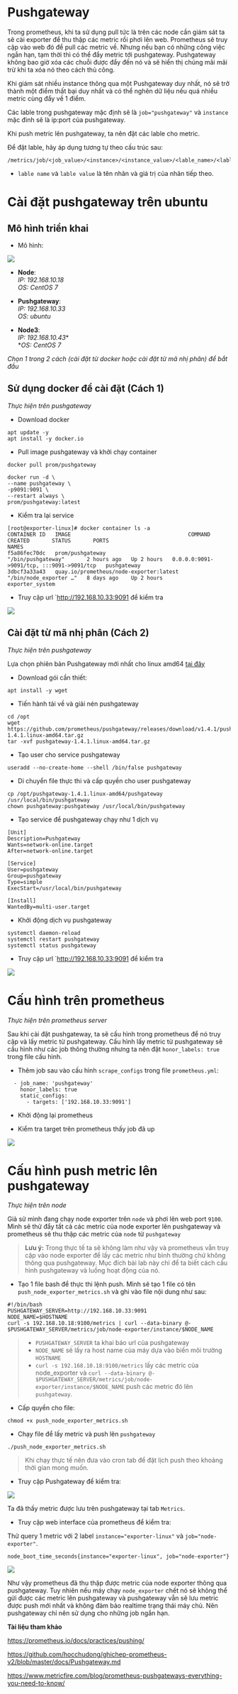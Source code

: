 # Pushgateway

Trong prometheus, khi ta sử dụng pull tức là trên các node cần giám sát ta sẽ cài exporter để thu thập các metric rồi phơi lên web. Prometheus sẽ truy cập vào web đó để pull các metric về. Nhưng nếu bạn có những công việc ngắn hạn, tạm thời thì có thể đẩy metric tới pushgateway. Pushgateway không bao giờ xóa các chuỗi được đẩy đến nó và sẽ hiển thị chúng mãi mãi trừ khi ta xóa nó theo cách thủ công.

Khi giám sát nhiều instance thông qua một Pushgateway duy nhất, nó sẽ trở thành một điểm thất bại duy nhất và có thể nghẽn dữ liệu nếu quá nhiều metric cùng đẩy về 1 điểm.

Các lable trong pushgateway mặc định sẽ là `job="pushgateway"` và `instance` mặc đinh sẽ là ip:port của pushgateway.

Khi push metric lên pushgateway, ta nên đặt các lable cho metric.

Để đặt lable, hãy áp dụng tương tự theo cấu trúc sau:

```
/metrics/job/<job_value>/<instance>/<instance_value>/<lable_name>/<lable_value>
```

- `lable name` và `lable value` là tên nhãn và giá trị của nhãn tiếp theo.

# Cài đặt pushgateway trên ubuntu 

## Mô hình triển khai

- Mô hình:

![](./images/push2.png)

- **Node**:  
*IP: 192.168.10.18*  
*OS: CentOS 7*

- **Pushgateway**:  
*IP: 192.168.10.33*  
*OS: ubuntu*  

- **Node3**:  
*IP: 192.168.10.43**  
**OS: CentOS 7*  

*Chọn 1 trong 2 cách (cài đặt từ docker hoặc cài đặt từ mã nhị phân) để bắt đầu*

## Sử dụng docker để cài đặt (Cách 1)

*Thực hiện trên pushgateway*

- Download docker

```
apt update -y
apt install -y docker.io
```

- Pull image pushgateway và khởi chạy container

```
docker pull prom/pushgateway
```
```
docker run -d \
--name pushgateway \
-p9091:9091 \
--restart always \
prom/pushgateway:latest
```

- Kiểm tra lại service

```
[root@exporter-linux]# docker container ls -a
CONTAINER ID   IMAGE                                     COMMAND                  CREATED       STATUS       PORTS                                       NAMES
f5a86fec70dc   prom/pushgateway                          "/bin/pushgateway"       2 hours ago   Up 2 hours   0.0.0.0:9091->9091/tcp, :::9091->9091/tcp   pushgateway
3dbcf3a33a43   quay.io/prometheus/node-exporter:latest   "/bin/node_exporter …"   8 days ago    Up 2 hours                                               exporter_system
```

- Truy cập url `http://192.168.10.33:9091 để kiểm tra

![](./images/push1.png)

## Cài đặt từ mã nhị phân (Cách 2)

*Thực hiện trên pushgateway*

Lựa chọn phiên bản Pushgateway mới nhất cho linux amd64 [tại đây](https://github.com/prometheus/pushgateway/releases)

- Download gói cần thiết:

```
apt install -y wget
```

- Tiến hành tải về và giải nén pushgateway

```
cd /opt
wget https://github.com/prometheus/pushgateway/releases/download/v1.4.1/pushgateway-1.4.1.linux-amd64.tar.gz
tar -xvf pushgateway-1.4.1.linux-amd64.tar.gz
```

- Tạo user cho service pushgateway

```
useradd --no-create-home --shell /bin/false pushgateway
```

- Di chuyển file thực thi và cấp quyền cho user pushgateway

```
cp /opt/pushgateway-1.4.1.linux-amd64/pushgateway /usr/local/bin/pushgateway
chown pushgateway:pushgateway /usr/local/bin/pushgateway
```

- Tạo service để pushgateway chạy như 1 dịch vụ

```
[Unit]
Description=Pushgateway
Wants=network-online.target
After=network-online.target

[Service]
User=pushgateway
Group=pushgateway
Type=simple
ExecStart=/usr/local/bin/pushgateway

[Install]
WantedBy=multi-user.target
```

- Khởi động dịch vụ pushgateway

```
systemctl daemon-reload
systemctl restart pushgateway
systemctl status pushgateway
```

- Truy cập url `http://192.168.10.33:9091 để kiểm tra

![](./images/push1.png)

# Cấu hình trên prometheus 

*Thực hiện trên prometheus server*

Sau khi cài đặt pushgateway, ta sẽ cấu hình trong prometheus để nó truy cập và lấy metric từ pushgateway. Cấu hình lấy metric từ pushgateway sẽ cấu hình như các job thông thường nhưng ta nên đặt `honor_labels: true` trong file cấu hình.

- Thêm job sau vào cấu hình `scrape_configs` trong file `prometheus.yml`:

```
  - job_name: 'pushgateway'
    honor_labels: true
    static_configs:
      - targets: ['192.168.10.33:9091']
```

- Khởi động lại prometheus

- Kiểm tra target trên prometheus thấy job đã up

![](./images/push3.png)

# Cấu hình push metric lên pushgateway

*Thực hiện trên node*

Giả sử mình đang chạy node exporter trên `node` và phơi lên web port `9100`. Mình sẽ thử đẩy tất cả các metric của node exporter lên pushgateway và prometheus sẽ thu thập các metric của `node` từ `pushgateway`

>**Lưu ý:** Trong thực tế ta sẽ không làm như vậy và prometheus vẫn truy cập vào node exporter để lấy các metric như bình thường chứ không thông qua pushgateway. Mục đích bài lab này chỉ để ta biết cách cấu hình pushgateway và luồng hoạt động của nó.

- Tạo 1 file bash để thực thi lệnh push. Mình sẽ tạo 1 file có tên `push_node_exporter_metrics.sh` và ghi vào file nội dung như sau:

```
#!/bin/bash
PUSHGATEWAY_SERVER=http://192.168.10.33:9091
NODE_NAME=$HOSTNAME
curl -s 192.168.10.18:9100/metrics | curl --data-binary @- $PUSHGATEWAY_SERVER/metrics/job/node-exporter/instance/$NODE_NAME
```
> - `PUSHGATEWAY_SERVER` ta khai báo url của pushgateway
> - `NODE_NAME` sẽ lấy ra host name của máy dựa vào biến môi trường `HOSTNAME`
> - `curl -s 192.168.10.18:9100/metrics` lấy các metric của node_exporter và `curl --data-binary @- $PUSHGATEWAY_SERVER/metrics/job/node-exporter/instance/$NODE_NAME` push các metric đó lên `pushgateway`.

- Cấp quyền cho file:

```
chmod +x push_node_exporter_metrics.sh
```

- Chạy file để lấy metric và push lên `pushgateway`

```
./push_node_exporter_metrics.sh
```

>Khi chạy thực tế nên đưa vào cron tab để đặt lịch push theo khoảng thời gian mong muốn. 

- Truy cập  Pushgateway để kiểm tra:

![](./images/push4.png)

Ta đã thấy metric được lưu trên pushgateway tại tab `Metrics`. 

- Truy cập web interface của prometheus để kiểm tra:

Thử query 1 metric với 2 label `instance="exporter-linux"` và `job="node-exporter"`.

```
node_boot_time_seconds{instance="exporter-linux", job="node-exporter"}
```

![](./images/push5.png)

Như vậy prometheus đã thu thập được metric của node exporter thông qua pushgateway. Tuy nhiên nếu máy chạy `node_exporter` chết nó sẽ không thể gửi được các metric lên pushgateway và pushgateway vẫn sẽ lưu metric được push mới nhất và không đảm bảo realtime trạng thái máy chủ. Nên pushgateway chỉ nên sử dụng cho những job ngắn hạn.


**Tài liệu tham khảo**

https://prometheus.io/docs/practices/pushing/

https://github.com/hocchudong/ghichep-prometheus-v2/blob/master/docs/Pushgateway.md

https://www.metricfire.com/blog/prometheus-pushgateways-everything-you-need-to-know/